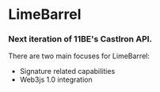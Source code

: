 # LimeBarrel 
### Next iteration of 11BE's CastIron API.

There are two main focuses for LimeBarrel:
 - Signature related capabilities
 - Web3js 1.0 integration
